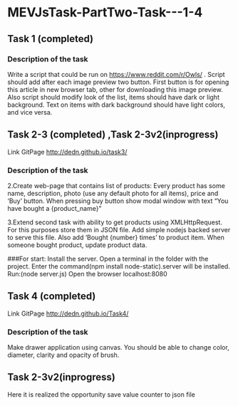 # MEVJsTask-PartTwo-Task---1-4

## Task 1 (completed)
### Description of the task
Write a script that could be run on https://www.reddit.com/r/Owls/ . Script should add after each image preview two button. First button is for opening this article in new browser tab, other for downloading this image preview. Also script should modify look of the list, items should have dark or light background. Text on items with dark background should have light colors, and vice versa.

## Task 2-3 (completed) ,Task 2-3v2(inprogress)
Link GitPage http://dedn.github.io/task3/
### Description of the task
2.Create web-page that contains list of products: Every product has some name, description, photo (use any default photo for all items), price and ‘Buy’ button. When pressing buy button show modal window with text “You have bought a {product_name}”

3.Extend second task with ability to get products using XMLHttpRequest. For this purposes store them in JSON file. Add simple nodejs backed server to serve this file. Also add ‘Bought {number} times’ to product item. When someone bought product, update product data.

###For start:
Install the server. Open a terminal in the folder with the project. Enter the command(npm install node-static).server will be installed.  Run:(node server.js) Open the browser localhost:8080

## Task 4 (completed)
Link GitPage http://dedn.github.io/Task4/
### Description of the task
Make drawer application using canvas. You should be able to change color, diameter, clarity and opacity of brush.

## Task 2-3v2(inprogress)
Here it is realized the opportunity save value counter to json file
